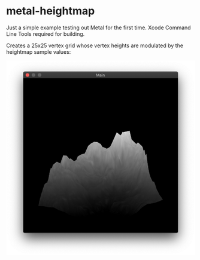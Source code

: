 # metal-heightmap

Just a simple example testing out Metal for the first time. Xcode Command Line
Tools required for building.

Creates a 25x25 vertex grid whose vertex heights are modulated by the heightmap
sample values:

![Result](Result.png)
